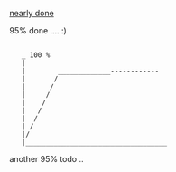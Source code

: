 [nearly done](http://www.zazzle.com/progress_report_t_shirt-235600325607759268)

95% done .... :)

```

   _ 100 %
   | 
   |        _____________------------
   |       /
   |      /
   |     /
   |    /
   |   /
   |  /
   | /
   |/
   |___________________________________

```
another 95% todo ..